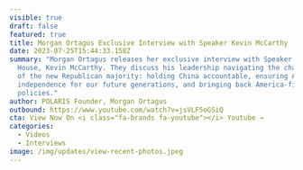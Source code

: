 ```yaml
---
visible: true
draft: false
featured: true
title: Morgan Ortagus Exclusive Interview with Speaker Kevin McCarthy
date: 2023-07-25T15:44:33.158Z
summary: "Morgan Ortagus releases her exclusive interview with Speaker of the
  House, Kevin McCarthy. They discuss his leadership navigating the challenges
  of the new Republican majority: holding China accountable, ensuring American
  independence for our future generations, and bringing back America-first
  policies."
author: POLARIS Founder, Morgan Ortagus
outbound: https://www.youtube.com/watch?v=jsVLF5oGSiQ
cta: View Now On <i class="fa-brands fa-youtube"></i> Youtube →
categories:
  - Videos
  - Interviews
image: /img/updates/view-recent-photos.jpeg
---
```

